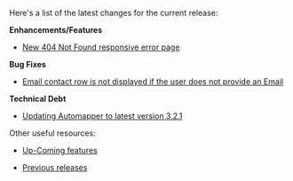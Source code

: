 Here's a list of the latest changes for the current release:

**Enhancements/Features**

- [New 404 Not Found responsive error page](https://trello.com/c/EEAbtgOU/212-nextgen-error-pages-for-404-and-500)

**Bug Fixes**

- [Email contact row is not displayed if the user does not provide an Email](https://trello.com/c/BNtlnlBA/219-bug-on-the-ad-view-page-when-email-or-phone-is-not-provided-it-shows-an-empty-field)

**Technical Debt**

- [Updating Automapper to latest version 3.2.1](https://trello.com/c/u5CNdGRz/139-update-automapper-to-latest-across-applications-and-use-nuget)


Other useful resources:

- [Up-Coming features](https://trello.com/b/Ht5NWhN2/betterclassifieds)

- [Previous releases](https://trello.com/b/0Vb4VWMF/betterclassifieds-2-0)

